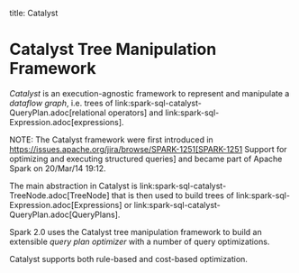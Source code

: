 title: Catalyst

# Catalyst Tree Manipulation Framework

*Catalyst* is an execution-agnostic framework to represent and manipulate a *dataflow graph*, i.e. trees of link:spark-sql-catalyst-QueryPlan.adoc[relational operators] and link:spark-sql-Expression.adoc[expressions].

NOTE: The Catalyst framework were first introduced in https://issues.apache.org/jira/browse/SPARK-1251[SPARK-1251 Support for optimizing and executing structured queries] and became part of Apache Spark on 20/Mar/14 19:12.

The main abstraction in Catalyst is link:spark-sql-catalyst-TreeNode.adoc[TreeNode] that is then used to build trees of link:spark-sql-Expression.adoc[Expressions] or link:spark-sql-catalyst-QueryPlan.adoc[QueryPlans].

Spark 2.0 uses the Catalyst tree manipulation framework to build an extensible *query plan optimizer* with a number of query optimizations.

Catalyst supports both rule-based and cost-based optimization.
